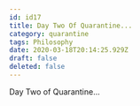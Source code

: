 ```yaml
---
id: id17
title: Day Two Of Quarantine...
category: quarantine
tags: Philosophy
date: 2020-03-18T20:14:25.929Z
draft: false
deleted: false
---
```


Day Two of Quarantine...
